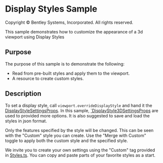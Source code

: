 # Display Styles Sample

Copyright © Bentley Systems, Incorporated. All rights reserved.

This sample demonstrates how to customize the appearance of a 3d viewport using Display Styles

## Purpose

The purpose of this sample is to demonstrate the following:

* Read from pre-built styles and apply them to the viewport.
* A resource to create custom styles.

## Description

To set a display style, call `viewport.overrideDisplayStyle` and hand it the [DisplayStyleSettingsProps](https://www.imodeljs.org/reference/imodeljs-common/displaystyles/displaystylesettingsprops/).  In this sample, [`DisplayStyle3DSettingsProps](https://www.imodeljs.org/reference/imodeljs-common/displaystyles/displaystyle3dsettingsprops/) are used to provided more options.  It is also suggested to save and load the styles in json format.

Only the features specified by the style will be changed. This can be seen with the "Custom" style you can create. Use the "Merge with Custom" toggle to apply both the custom style and the specified style.

We invite you to create your own settings using the "Custom" tag provided in [Styles.ts](./Styles.ts).  You can copy and paste parts of your favorite styles as a start.
